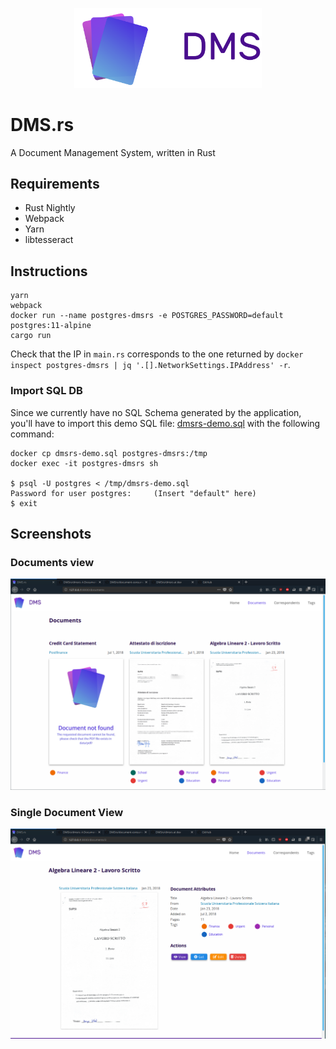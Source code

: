 
<p align="center"><img src="./static/img/logo.png" width="300"/></p>

# DMS.rs
A Document Management System, written in Rust

## Requirements
- Rust Nightly
- Webpack
- Yarn
- libtesseract

## Instructions
```
yarn
webpack
docker run --name postgres-dmsrs -e POSTGRES_PASSWORD=default postgres:11-alpine
cargo run
```

Check that the IP in `main.rs` corresponds to the one returned by `docker inspect postgres-dmsrs | jq '.[].NetworkSettings.IPAddress' -r`.

### Import SQL DB
Since we currently have no SQL Schema generated by the application, you'll have to import this demo SQL file: [dmsrs-demo.sql](https://denv.it/public/dmsrs-demo.sql) with the following command:
```
docker cp dmsrs-demo.sql postgres-dmsrs:/tmp
docker exec -it postgres-dmsrs sh

$ psql -U postgres < /tmp/dmsrs-demo.sql
Password for user postgres:     (Insert "default" here)
$ exit
```

## Screenshots 

### Documents view
![Screen 1](./screenshots/screen-1.png)

### Single Document View
![Screen 2](./screenshots/screen-2.png)